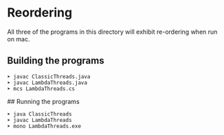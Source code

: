 # Reordering

All three of the programs in this directory will exhibit re-ordering when run on mac.

## Building the programs

    ➤ javac ClassicThreads.java
    ➤ javac LambdaThreads.java
    ➤ mcs LambdaThreads.cs

## Running the programs

    ➤ java ClassicThreads
    ➤ javac LambdaThreads
    ➤ mono LambdaThreads.exe


